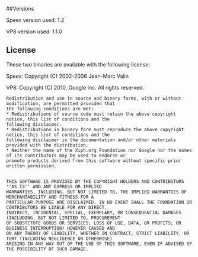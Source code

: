 ##Versions

Speex version used: 1.2

VP8 version used: 1.1.0

## License

These two binaries are available with the following license:

Speex: Copyright (C) 2002-2006 Jean-Marc Valin

VP8: Copyright (C) 2010, Google Inc. All rights reserved.

    Redistribution and use in source and binary forms, with or without modification, are permitted provided that
    the following conditions are met:
    * Redistributions of source code must retain the above copyright notice, this list of conditions and the
    following disclaimer.
    * Redistributions in binary form must reproduce the above copyright notice, this list of conditions and the
    following disclaimer in the documentation and/or other materials provided with the distribution.
    * Neither the name of the Xiph.org Foundation nor Google nor the names of its contributors may be used to endorse or 
    promote products derived from this software without specific prior written permission.
    
    
    THIS SOFTWARE IS PROVIDED BY THE COPYRIGHT HOLDERS AND CONTRIBUTORS ''AS IS'' AND ANY EXPRESS OR IMPLIED
    WARRANTIES, INCLUDING, BUT NOT LIMITED TO, THE IMPLIED WARRANTIES OF MERCHANTABILITY AND FITNESS FOR A 
    PARTICULAR PURPOSE ARE DISCLAIMED. IN NO EVENT SHALL THE FOUNDATION OR CONTRIBUTORS BE LIABLE FOR ANY DIRECT,
    INDIRECT, INCIDENTAL, SPECIAL, EXEMPLARY, OR CONSEQUENTIAL DAMAGES (INCLUDING, BUT NOT LIMITED TO, PROCUREMENT 
    OF SUBSTITUTE GOODS OR SERVICES; LOSS OF USE, DATA, OR PROFITS; OR BUSINESS INTERRUPTION) HOWEVER CAUSED AND 
    ON ANY THEORY OF LIABILITY, WHETHER IN CONTRACT, STRICT LIABILITY, OR TORT (INCLUDING NEGLIGENCE OR OTHERWISE)
    ARISING IN ANY WAY OUT OF THE USE OF THIS SOFTWARE, EVEN IF ADVISED OF THE POSSIBILITY OF SUCH DAMAGE.
